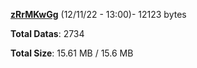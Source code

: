 [**zRrMKwGg**](/data/zRrMKwGg.txt) (12/11/22 - 13:00)- 12123 bytes

**Total Datas**: 2734

**Total Size**: 15.61 MB / 15.6 MB